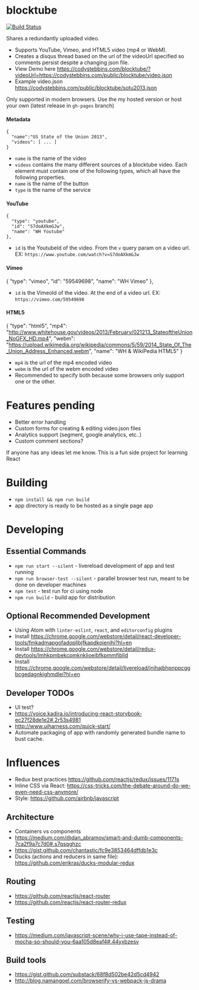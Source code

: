 # blocktube
[![Build Status](https://travis-ci.org/codystebbins/blocktube.svg?branch=master)](https://travis-ci.org/codystebbins/blocktube)

Shares a redundantly uploaded video.
* Supports YouTube, Vimeo, and HTML5 video (mp4 or WebM).
* Creates a disqus thread based on the url of the videoUrl specified so comments persist despite a changing json file.
* View Demo here https://codystebbins.com/blocktube/?videoUrl=https://codystebbins.com/public/blocktube/video.json
* Example video.json https://codystebbins.com/public/blocktube/sotu2013.json

Only supported in modern browsers. Use the my hosted version or host your own (latest release in `gh-pages` branch)

#### Metadata
```
{
  "name":"US State of the Union 2013",
  "videos": [ ... ]
}
```
* `name` is the name of the video
* `videos` contains the many different sources of a blocktube video. Each element must contain one of the following types, which all have the following properties.
 * `name` is the name of the button
 * `type` is the name of the service

#### YouTube
```
{
  "type": "youtube",
  "id": "S7doAXkmGJw",
  "name": "WH Youtube"
},
```
* `id` is the YoutubeId of the video. From the `v` query param on a video url. EX: `https://www.youtube.com/watch?v=S7doAXkmGJw`

#### Vimeo
{
  "type": "vimeo",
  "id": "59549698",
  "name": "WH Vimeo"
},
* `id` is the VimeoId of the video. At the end of a video url. EX: `https://vimeo.com/59549698`

#### HTML5
{
  "type": "html5",
  "mp4": "http://www.whitehouse.gov/videos/2013/February/021213_StateoftheUnion_NoGFX_HD.mp4",
  "webm": "https://upload.wikimedia.org/wikipedia/commons/5/59/2014_State_Of_The_Union_Address_Enhanced.webm",
  "name": "WH & WikiPedia HTML5"
}
* `mp4` is the url of the mp4 encoded video
* `webm` is the url of the webm encoded video
* Recommended to specify both because some browsers only support one or the other.

# Features pending

* Better error handling
* Custom forms for creating & editing video.json files
* Analytics support (segment, google analytics, etc..)
* Custom comment sections?

If anyone has any ideas let me know. This is a fun side project for learning React

# Building
* `npm install && npm run build`
* app directory is ready to be hosted as a single page app

# Developing
## Essential Commands
* `npm run start --silent` - livereload development of app and test running
* `npm run browser-test --silent` - parallel browser test run, meant to be done on developer machines
* `npm test` - test run for ci using node
* `npm run build` - build app for distribution

## Optional Recommended Development
* Using Atom with `linter-eslint`, `react`, and `editorconfig` plugins
* Install https://chrome.google.com/webstore/detail/react-developer-tools/fmkadmapgofadopljbjfkapdkoienihi?hl=en
* Install https://chrome.google.com/webstore/detail/redux-devtools/lmhkpmbekcpmknklioeibfkpmmfibljd
* Install https://chrome.google.com/webstore/detail/livereload/jnihajbhpnppcggbcgedagnkighmdlei?hl=en

## Developer TODOs
* UI test?
 * https://voice.kadira.io/introducing-react-storybook-ec27f28de1e2#.2r53s4981
 * http://www.uiharness.com/quick-start/
* Automate packaging of app with randomly generated bundle name to bust cache.

# Influences
* Redux best practices https://github.com/reactjs/redux/issues/1171s
* Inline CSS via React: https://css-tricks.com/the-debate-around-do-we-even-need-css-anymore/
* Style: https://github.com/airbnb/javascript

## Architecture
* Containers vs components
 * https://medium.com/@dan_abramov/smart-and-dumb-components-7ca2f9a7c7d0#.s7qsqghzc
 * https://gist.github.com/chantastic/fc9e3853464dffdb1e3c
* Ducks (actions and reducers in same file): https://github.com/erikras/ducks-modular-redux

## Routing
* https://github.com/reactjs/react-router
* https://github.com/reactjs/react-router-redux

## Testing
* https://medium.com/javascript-scene/why-i-use-tape-instead-of-mocha-so-should-you-6aa105d8eaf4#.44yxbzesv

## Build tools
* https://gist.github.com/substack/68f8d502be42d5cd4942
* http://blog.namangoel.com/browserify-vs-webpack-js-drama
